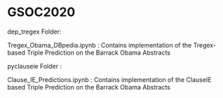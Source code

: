 # GSOC2020

dep_tregex Folder:

Tregex_Obama_DBpedia.ipynb : Contains implementation of the Tregex-based Triple Prediction on the Barrack Obama Abstracts

pyclauseie Folder : 

Clause_IE_Predictions.ipynb : Contains implementation of the ClauseIE based Triple Prediction on the Barrack Obama Abstracts
